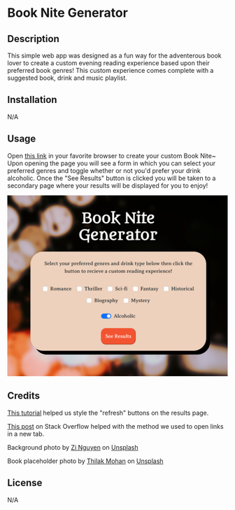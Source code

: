 # Book Nite Generator

## Description

This simple web app was designed as a fun way for the adventerous book lover to create a custom evening reading experience based upon their preferred book genres! This custom experience comes complete with a suggested book, drink and music playlist.


## Installation
N/A 

## Usage 

Open <a href="https://abbyjo.github.io/book-nite/">this link</a> in your favorite browser to create your custom Book Nite~<br>
Upon opening the page you will see a form in which you can select your preferred genres and toggle whether or not you'd prefer your drink alcoholic. Once the "See Results" button is clicked you will be taken to a secondary page where your results will be displayed for you to enjoy!
 
  ![Screenshot of a simple form with book genres and a toggle for alcoholic drinks](assets/images/screenshot.png)

## Credits 


<a href="https://superdevresources.com/glassmorphism-ui-css/ ">This tutorial</a> helped us style the "refresh" buttons on the results page.<br>

<a href="https://stackoverflow.com/questions/15551779/open-link-in-new-tab-or-window">This post</a> on Stack Overflow helped with the method we used to open links in a new tab.<br>

Background photo by <a href="https://unsplash.com/@zinguyen?utm_source=unsplash&utm_medium=referral&utm_content=creditCopyText">Zi Nguyen</a> on <a href="https://unsplash.com/photos/U5lYNUcKVy4?utm_source=unsplash&utm_medium=referral&utm_content=creditCopyText">Unsplash</a>

Book placeholder photo by <a href="https://unsplash.com/@thilak_cm212?utm_source=unsplash&utm_medium=referral&utm_content=creditCopyText">Thilak Mohan</a> on <a href="https://unsplash.com/photos/C0eMifpRfQE?utm_source=unsplash&utm_medium=referral&utm_content=creditCopyText">Unsplash</a>

## License
N/A

